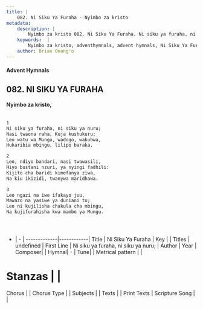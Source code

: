 ```yaml
---
title: |
    082. Ni Siku Ya Furaha - Nyimbo za kristo
metadata:
    description: |
        Nyimbo za kristo 082. Ni Siku Ya Furaha. Ni siku ya furaha, ni siku ya nuru;  Nasi twaona raha, Kuja kushukuru;  Leo watu wa Mungu, wadogo, wakubwa,  Hukaribia mbingu, lilipo baraka.   
    keywords:  |
        Nyimbo za kristo, adventhymnals, advent hymnals, Ni Siku Ya Furaha, Ni siku ya furaha, ni siku ya nuru; . 
    author: Brian Onang'o
---
```


#### Advent Hymnals
## 082. NI SIKU YA FURAHA
####  Nyimbo za kristo,

```txt

1
Ni siku ya furaha, ni siku ya nuru; 
Nasi twaona raha, Kuja kushukuru; 
Leo watu wa Mungu, wadogo, wakubwa, 
Hukaribia mbingu, lilipo baraka. 

2
Leo, ndiyo bandari, nasi twawasili, 
Hiyo bustani nzuri, ya nyingi fadhili: 
Kijito cha baridi kimefanya ziwa, 
Na kiu ikizidi, twanywa maridhawa. 

3
Leo ngazi na iwe ifakayo juu, 
Mawazo na yasiwe ya duniani tu; 
Leo ni kujilisha chakula cha mbingu, 
Na kujifurahisha kwa mambo ya Mungu.





```

- |   -  |
-------------|------------|
Title | Ni Siku Ya Furaha |
Key |  |
Titles | undefined |
First Line | Ni siku ya furaha, ni siku ya nuru;  |
Author | 
Year | 
Composer| |
Hymnal|  - |
Tune|  |
Metrical pattern | |
# Stanzas |  |
Chorus |  |
Chorus Type |  |
Subjects | |
Texts |  |
Print Texts | 
Scripture Song |  |
    
